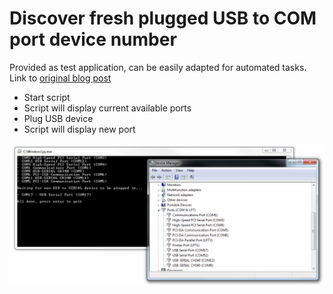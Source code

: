 # Discover fresh plugged USB to COM port device number
Provided as test application, can be easily adapted for automated tasks. Link to [original blog post](https://www.kurokesu.com/main/2019/02/01/which-usb-to-com-port-is-the-most-recent-one/)

* Start script
* Script will display current available ports
* Plug USB device
* Script will display new port

![screenshot](compare.png)
